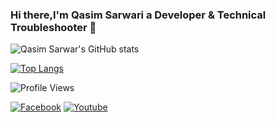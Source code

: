 ### Hi there,I'm Qasim Sarwari a Developer & Technical Troubleshooter 👋

<!--
**Qasim345/Qasim345** is a ✨ _special_ ✨ repository because its `README.md` (this file) appears on your GitHub profile.

Here are some ideas to get you started:

- 🔭 I’m currently working on ...
- 🌱 I’m currently learning ...
- 👯 I’m looking to collaborate on ...
- 🤔 I’m looking for help with ...
- 💬 Ask me about ...
- 📫 How to reach me: ...
- 😄 Pronouns: ...
- ⚡ Fun fact: ...
-->
![Qasim Sarwar's GitHub stats](https://github-readme-stats.vercel.app/api?username=Qasim345i&theme=dracula&include_all_commits=true&count_private=true&hide_border=true)

[![Top Langs](https://github-readme-stats.vercel.app/api/top-langs/?username=Qasim345&layout=compact&theme=dracula&count_private=true&hide_border=true&langs_count=6&include_all_commits=true&hide=blade)](https://github.com/anuraghazra/github-readme-stats)

![Profile Views](https://komarev.com/ghpvc/?username=Qasim345&label=Profile%20views&color=0e75b6&style=flat)

[![Facebook](https://img.shields.io/badge/Facebook-1877F2?style=for-the-badge&logo=facebook&logoColor=white)](https://www.facebook.com/qasim.sarwari.10)
[![Youtube](https://img.shields.io/badge/Youtube-D14836?style=for-the-badge&logo=youtube&logoColor=white)](https://www.youtube.com/UCRyEaWppR-X0AfXR6gFxbWw)
